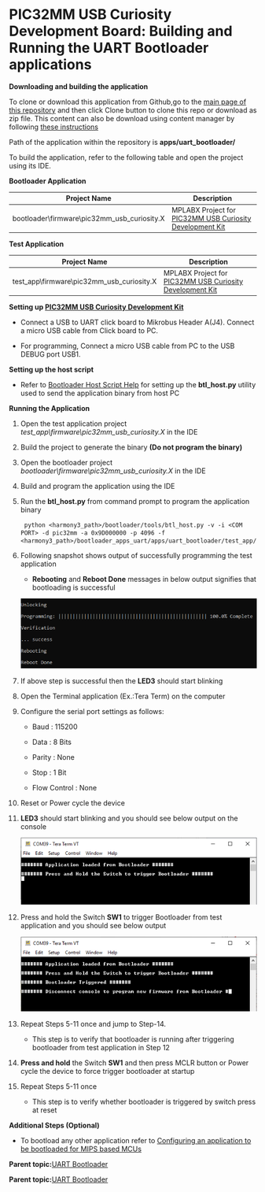 # PIC32MM USB Curiosity Development Board: Building and Running the UART Bootloader applications

**Downloading and building the application**

To clone or download this application from Github,go to the [main page of this repository](https://github.com/Microchip-MPLAB-Harmony/bootloader_apps_uart) and then click Clone button to clone this repo or download as zip file. This content can also be download using content manager by following [these instructions](https://github.com/Microchip-MPLAB-Harmony/contentmanager/wiki)

Path of the application within the repository is **apps/uart\_bootloader/**

To build the application, refer to the following table and open the project using its IDE.

**Bootloader Application**

|Project Name|Description|
|------------|-----------|
|bootloader\\firmware\\pic32mm\_usb\_curiosity.X|MPLABX Project for [PIC32MM USB Curiosity Development Kit](https://www.microchip.com/en-us/development-tool/dm320107)|

**Test Application**

|Project Name|Description|
|------------|-----------|
|test\_app\\firmware\\pic32mm\_usb\_curiosity.X|MPLABX Project for [PIC32MM USB Curiosity Development Kit](https://www.microchip.com/en-us/development-tool/dm320107)|

**Setting up [PIC32MM USB Curiosity Development Kit](https://www.microchip.com/en-us/development-tool/dm320107)**

-   Connect a USB to UART click board to Mikrobus Header A\(J4\). Connect a micro USB cable from Click board to PC.

-   For programming, Connect a micro USB cable from PC to the USB DEBUG port USB1.


**Setting up the host script**

-   Refer to [Bootloader Host Script Help](GUID-E9768065-2540-409B-AC12-3DA9417F01F5.md) for setting up the **btl\_host.py** utility used to send the application binary from host PC


**Running the Application**

1.  Open the test application project *test\_app\\firmware\\pic32mm\_usb\_curiosity.X* in the IDE

2.  Build the project to generate the binary **\(Do not program the binary\)**

3.  Open the bootloader project *bootloader\\firmware\\pic32mm\_usb\_curiosity.X* in the IDE

4.  Build and program the application using the IDE

5.  Run the **btl\_host.py** from command prompt to program the application binary

    ```
     python <harmony3_path>/bootloader/tools/btl_host.py -v -i <COM PORT> -d pic32mm -a 0x9D000000 -p 4096 -f <harmony3_path>/bootloader_apps_uart/apps/uart_bootloader/test_app/firmware/pic32mm_usb_curiosity.X\dist\pic32mm_usb_curiosity\production\pic32mm_usb_curiosity.X.production.bin
    ```

6.  Following snapshot shows output of successfully programming the test application

    -   **Rebooting** and **Reboot Done** messages in below output signifies that bootloading is successful

    ![output](GUID-9D45B2EF-7159-4DF7-BC6F-3C43C2113B07-low.png)

7.  If above step is successful then the **LED3** should start blinking

8.  Open the Terminal application \(Ex.:Tera Term\) on the computer

9.  Configure the serial port settings as follows:

    -   Baud : 115200

    -   Data : 8 Bits

    -   Parity : None

    -   Stop : 1 Bit

    -   Flow Control : None

10. Reset or Power cycle the device

11. **LED3** should start blinking and you should see below output on the console

    ![output](GUID-8AF21138-F5D5-442D-AF4E-C633D606BD08-low.png)

12. Press and hold the Switch **SW1** to trigger Bootloader from test application and you should see below output

    ![output](GUID-DEA0E13D-969E-4A40-A120-7330F0C46FCE-low.png)

13. Repeat Steps 5-11 once and jump to Step-14.

    -   This step is to verify that bootloader is running after triggering bootloader from test application in Step 12

14. **Press and hold** the Switch **SW1** and then press MCLR button or Power cycle the device to force trigger bootloader at startup

15. Repeat Steps 5-11 once

    -   This step is to verify whether bootloader is triggered by switch press at reset


**Additional Steps \(Optional\)**

-   To bootload any other application refer to [Configuring an application to be bootloaded for MIPS based MCUs](GUID-3E6213D5-3312-49A9-A6C7-897B8AD57414.md)


**Parent topic:**[UART Bootloader](GUID-2A9EAD6F-16A9-48AC-AB83-C48C263D2A5F.md)

**Parent topic:**[UART Bootloader](GUID-2A9EAD6F-16A9-48AC-AB83-C48C263D2A5F.md)

